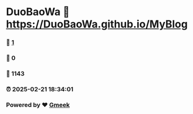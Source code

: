 # DuoBaoWa :link: https://DuoBaoWa.github.io/MyBlog 
### :page_facing_up: [1](https://DuoBaoWa.github.io/MyBlog/tag.html) 
### :speech_balloon: 0 
### :hibiscus: 1143 
### :alarm_clock: 2025-02-21 18:34:01 
### Powered by :heart: [Gmeek](https://github.com/Meekdai/Gmeek)
